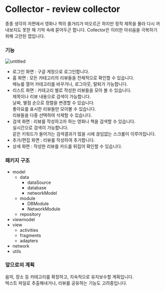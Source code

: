 # Collector - review collector

종종 생각의 저편에서 영화나 책의 줄거리가 떠오르곤 하지만 정작 제목을 몰라 다시 꺼내보지도 못한 채 기억 속에 묻어두곤 합니다. Collector은 이러한 아쉬움을 극복하기 위해 고안된 앱입니다.

### 기능
![untitled](https://user-images.githubusercontent.com/81304917/180488702-0c4122dd-b3ea-46d2-878b-4dcfb84e8449.png)

- 로그인 화면 : 구글 계정으로 로그인합니다.  
- 홈 화면 : 모든 카테고리의 리뷰들을 전체적으로 확인할 수 있습니다.  
메뉴를 열어 카테고리를 바꾸거나, 로그아웃, 탈퇴가 가능합니다.  
- 리스트 화면 : 카테고리 별로 작성한 리뷰들을 모아 볼 수 있습니다.  
제목이나 리뷰 내용으로 검색이 가능합니다.  
날짜, 별점 순으로 정렬을 변경할 수 있습니다.  
좋아요를 표시한 리뷰들만 모아볼 수 있습니다.  
리뷰들을 다중 선택하여 삭제할 수 있습니다.
- 검색 화면 : 리뷰를 작성하고자 하는 영화나 책을 검색할 수 있습니다.  
실시간으로 검색이 가능합니다.  
같은 키워드가 들어가는 검색결과가 많을 시에 끊임없는 스크롤이 이루어집니다.
- 추가/편집 화면 : 리뷰를 작성하여 추가합니다.
- 상세 화면 : 작성한 리뷰를 카드를 뒤집어 확인할 수 있습니다. 

    





### 패키지 구조
- model
  - data
    - dataSource
    - database
    - networkModel
  - module
    - DBModule
    - NetworkModule
  - repository
- viewmodel
- view
  - activities
  - fragments
  - adapters
- network
- utils


### 앞으로의 계획
음악, 장소 등 카테고리를 확장하고, 지속적으로 유지보수할 계획입니다.  
텍스트 파일로 추출해내거나, 리뷰를 공유하는 기능도 고려중입니다.
